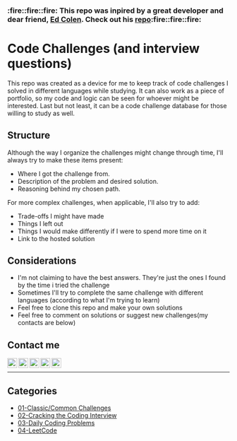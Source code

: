 <h3>:fire::fire::fire: This repo was inpired by a great developer and dear friend, <a href="https://github.com/edcolen"><strong>Ed Colen</strong><a>. Check out his <a href="https://github.com/edcolen/code-challenges">repo</a>:fire::fire::fire:</p>



# Code Challenges (and interview questions)

This repo was created as a device for me to keep track of code challenges I solved in different languages while studying.
It can also work as a piece of portfolio, so my code and logic can be seen for whoever might be interested.
Last but not least, it can be a code challenge database for those willing to study as well.

## Structure

Although the way I organize the challenges might change through time, I'll always try to make these items present:

* Where I got the challenge from.
* Description of the problem and desired solution.
* Reasoning behind my chosen path.

For more complex challenges, when applicable, I'll also try to add:

* Trade-offs I might have made
* Things I left out
* Things I would make differently if I were to spend more time on it
* Link to the hosted solution

## Considerations
* I'm not claiming to have the best answers. They're just the ones I found by the time i tried the challenge
* Sometimes I'll try to complete the same challenge with different languages (according to what I'm trying to learn)
* Feel free to clone this repo and make your own solutions
* Feel free to comment on solutions or suggest new challenges(my contacts are below)

## Contact me
[<img align="left" alt="Deborah | email" width="22px" src="https://cdn.jsdelivr.net/npm/simple-icons@3.9.0/icons/gmail.svg" />][email]
[<img align="left" alt="Deborah | LinkedIn" width="22px" src="https://cdn.jsdelivr.net/npm/simple-icons@v3.9.0/icons/linkedin.svg" />][linkedin]
[<img align="left" alt="Deborah | Instagram 1" width="22px" src="https://cdn.jsdelivr.net/npm/simple-icons@v3.9.0/icons/instagram.svg" />][instagram1]
[<img align="left" alt="Deborah | Instagram 2" width="22px" src="https://cdn.jsdelivr.net/npm/simple-icons@v3.9.0/icons/instagram.svg" />][instagram2]
[<img align="left" alt="Deborah | GitHub" width="22px" src="https://simpleicons.org/icons/github.svg" />][GitHub]
<br />
<hr>



## Categories

- [01-Classic/Common Challenges](01-Classic/README.md)
- [02-Cracking the Coding Interview](02-Cracking-coding/README.md)
- [03-Daily Coding Problems](03-Daily-coding/README.md)
- [04-LeetCode](04-Leetcode/README.md)


[email]: https://mailhide.io/e/oJtDG
[instagram1]: https://www.instagram.com/deborah_bpc/
[instagram2]: https://www.instagram.com/ummundosemfim/
[linkedin]: https://www.linkedin.com/in/deborahbeatriz/
[GitHub]: https://github.com/deborahbpc
<!--
[<img align="left" alt="Deborah | website" width="22px" src="https://raw.githubusercontent.com/iconic/open-iconic/master/svg/globe.svg" />][website]
[website]: 
[medium]: -->
